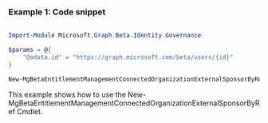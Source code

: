 ### Example 1: Code snippet

```powershell

Import-Module Microsoft.Graph.Beta.Identity.Governance

$params = @{
	"@odata.id" = "https://graph.microsoft.com/beta/users/{id}"
}

New-MgBetaEntitlementManagementConnectedOrganizationExternalSponsorByRef -ConnectedOrganizationId $connectedOrganizationId -BodyParameter $params

```
This example shows how to use the New-MgBetaEntitlementManagementConnectedOrganizationExternalSponsorByRef Cmdlet.

